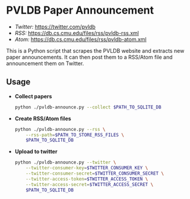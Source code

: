 # PVLDB Paper Announcement

* *Twitter:* https://twitter.com/pvldb
* *RSS:* https://db.cs.cmu.edu/files/rss/pvldb-rss.xml
* *Atom:* https://db.cs.cmu.edu/files/rss/pvldb-atom.xml

This is a Python script that scrapes the PVLDB website and extracts new paper announcements.
It can then post them to a RSS/Atom file and announcement them on Twitter.

## Usage

* **Collect papers**
    ```bash
    python ./pvldb-announce.py --collect $PATH_TO_SQLITE_DB
    ```

* **Create RSS/Atom files**
    ```bash
    python ./pvldb-announce.py --rss \
        --rss-path=$PATH_TO_STORE_RSS_FILES \
        $PATH_TO_SQLITE_DB
    ```

* **Upload to twitter**
    ```bash
    python ./pvldb-announce.py --twitter \
        --twitter-consumer-key=$TWITTER_CONSUMER_KEY \
        --twitter-consumer-secret=$TWITTER_CONSUMER_SECRET \
        --twitter-access-token=$TWITTER_ACCESS_TOKEN \
        --twitter-access-secret=$TWITTER_ACCESS_SECRET \
        $PATH_TO_SQLITE_DB
    ```
